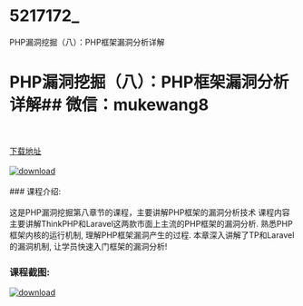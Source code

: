 # 5217172_
PHP漏洞挖掘（八）：PHP框架漏洞分析详解
# PHP漏洞挖掘（八）：PHP框架漏洞分析详解## 微信：mukewang8
<br/></br>[下载地址](http://www.36tz.cn/article/5217172 "下载地址")
<br/></br>[![download](http://36tz.cn/muke_img/2020_12_1-113-300x211.png "下载地址")](http://www.36tz.cn/article/5217172 "下载地址")
<br/></br>### 课程介绍:<br/></br>这是PHP漏洞挖掘第八章节的课程，主要讲解PHP框架的漏洞分析技术
课程内容主要讲解ThinkPHP和Laravel这两款市面上主流的PHP框架的漏洞分析.
熟悉PHP框架内核的运行机制, 理解PHP框架漏洞产生的过程.
本章深入讲解了TP和Laravel的漏洞机制, 让学员快速入门框架的漏洞分析!

### 课程截图:
[![download](http://36tz.cn/muke_img/2020_12_2-103.png "下载地址")](http://www.36tz.cn/article/5217172 "下载地址")
